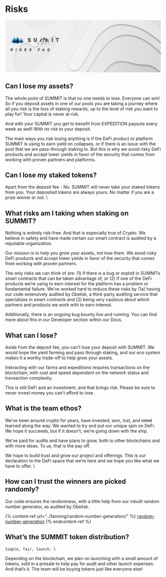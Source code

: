 # Risks

![](<../.gitbook/assets/RISKS FAQ masthead.jpg>)

## Can I lose my assets? <a href="docs-internal-guid-a9913b50-7fff-cc10-39ab-3596e6286cd0" id="docs-internal-guid-a9913b50-7fff-cc10-39ab-3596e6286cd0"></a>

The whole point of SUMMIT is that no one needs to lose. Everyone can win! So if you deposit assets in one of our pools you are taking a journey where all you risk is the loss of staking rewards, up to the level of risk you want to play for!  Your capital is never at risk.  &#x20;

And with your SUMMIT you get to benefit from EXPEDITION payouts every week as well! With no risk to your deposit.

The main ways you risk losing anything is if the DeFi product or platform SUMMIT is using to earn yield on collapses, or if  there is an issue with the pool that we are pass-through staking to.   But this is why we avoid risky DeFi products and accept lower yields in favor of the security that comes from working with proven partners and platforms.

## Can I lose my staked tokens?

Apart from the deposit fee - No. SUMMIT will never take your staked tokens from you. Your deposited tokens are always yours. No matter if you are a prize winner or not.  \


## What risks am I taking when staking on SUMMIT?

Nothing is entirely risk-free.  And that is especially true of Crypto.   We believe in safety and have made certain our smart contract is audited by a reputable organization.&#x20;

Our mission is to help you grow your assets, not lose them.  We avoid risky DeFi products and accept lower yields in favor of the security that comes from working with proven partners.

The only risks we can think of are: (1) if there is a bug or exploit in SUMMITs smart contracts that can be taken advantage of, or (2) if one of the DeFi products we’re using to earn interest for the platform has a problem or fundamental failure. We’ve worked hard to reduce these risks by (1a) having our code extensively audited by Obelisk, a third-party auditing service that specializes in smart contracts and (2) being very cautious about which partners and products we work with to earn interest. &#x20;

Additionally, there is an ongoing bug bounty live and running. You can find more about this in our Developer section within our Docs. &#x20;

## What can I lose?

Aside from the deposit fee, you can’t lose your deposit with SUMMIT.  We would hope the yield farming and pass through staking, and our eco system makes it a worthy trade-off to help grow your assets.

Interacting with our farms and expeditions requires transactions on the  blockchain, with cost and speed dependent on the network status and transaction complexity. &#x20;

This is still DeFi and an investment, and that brings risk.  Please be sure to never invest money you can’t afford to lose.

## What is the team ethos?

We’ve been around crypto for years, have invested, won, lost, and ~~cried~~ learned along the way.  We wanted to try and put our unique spin on DeFi.  We hope it succeeds, but if it doesn’t, we’re going down with the ship.&#x20;

We’ve paid for audits and have plans to grow, both to other blockchains and with more ideas.  To us, that is the pay off.  &#x20;

We hope to build trust and grow our project and offerings.  This is our declaration to the DeFi space that we’re here and we hope you like what we have to offer.  \


## How can I trust the winners are picked randomly?

Our code ensures the randomness, with a little help from our inbuilt random number generator, as audited by Obelisk.&#x20;

{% content-ref url="../farming/random-number-generation/" %}
[random-number-generation](../farming/random-number-generation/)
{% endcontent-ref %}

## What’s the SUMMIT token distribution?

`Simple, fair, launch. `\


Depending on the blockchain, we plan on launching with a small amount of tokens, sold in a presale to help pay for audit and other launch expenses.  And that’s it.   The team will be buying tokens just like everyone else!
